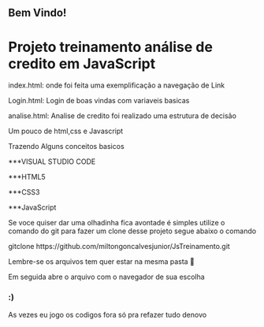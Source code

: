 
<h2> Bem Vindo!</h2>


<h1>Projeto treinamento análise de credito em JavaScript</h1>

<p>index.html: onde foi feita uma exemplificação a navegação de Link
<p>Login.html: Login de boas vindas com variaveis basicas 
<p>analise.html: Analise de credito  foi realizado uma estrutura de decisão 


<p>Um pouco de html,css e Javascript</p>
<p>Trazendo Alguns conceitos basicos  </p>

<p>***VISUAL STUDIO CODE</p>
<p>***HTML5</p>
<p>***CSS3</p>
<p>***JavaScript</p>


<p> Se voce quiser dar uma olhadinha fica avontade é simples utilize o comando do git para fazer um clone desse projeto segue abaixo o comando</p>
gitclone https://github.com/miltongoncalvesjunior/JsTreinamento.git
<p>Lembre-se os arquivos tem quer estar na mesma pasta 📂</p>
<p> Em seguida abre o arquivo com o navegador de sua escolha</p>
<h3> :) </h3>





As vezes eu jogo os codigos fora só pra refazer tudo denovo
